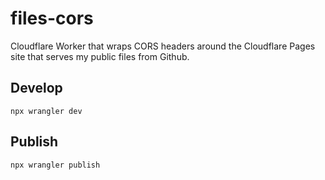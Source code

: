 # files-cors

Cloudflare Worker that wraps CORS headers around the Cloudflare Pages site that
serves my public files from Github.

## Develop

```
npx wrangler dev
```

## Publish

```
npx wrangler publish
```
